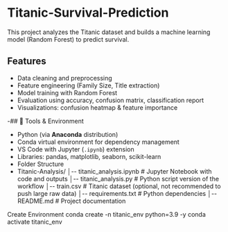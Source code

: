# Titanic-Survival-Prediction
This project analyzes the Titanic dataset and builds a machine learning model (Random Forest) to predict survival.
## Features
- Data cleaning and preprocessing
- Feature engineering (Family Size, Title extraction)
- Model training with Random Forest
- Evaluation using accuracy, confusion matrix, classification report
- Visualizations: confusion heatmap & feature importance

-## 🔧 Tools & Environment
- Python (via **Anaconda** distribution)
- Conda virtual environment for dependency management
- VS Code with Jupyter (`.ipynb`) extension
- Libraries: pandas, matplotlib, seaborn, scikit-learn
- Folder Structure
- Titanic-Analysis/
│-- titanic_analysis.ipynb # Jupyter Notebook with code and outputs
│-- titanic_analysis.py # Python script version of the workflow
│-- train.csv # Titanic dataset (optional, not recommended to push large raw data)
│-- requirements.txt # Python dependencies
│-- README.md # Project documentation

Create Environment
conda create -n titanic_env python=3.9 -y
conda activate titanic_env

